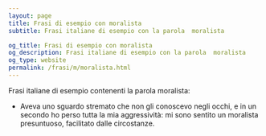 ```yaml
---
layout: page
title: Frasi di esempio con moralista 
subtitle: Frasi italiane di esempio con la parola  moralista

og_title: Frasi di esempio con moralista 
og_description: Frasi italiane di esempio con la parola  moralista
og_type: website
permalink: /frasi/m/moralista.html
---
```


Frasi italiane di esempio contenenti la parola moralista:


- Aveva uno sguardo stremato che non gli conoscevo negli occhi, e in un secondo ho perso tutta la mia aggressività: mi sono sentito un moralista presuntuoso, facilitato dalle circostanze.
